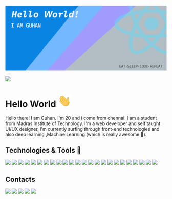 [![Header](https://raw.githubusercontent.com/Guhan-B/Guhan-B/main/header.png "Header")]()

![](https://komarev.com/ghpvc/?username=Guhan-B)

# Hello World <img src="https://raw.githubusercontent.com/Guhan-B/Guhan-B/main/wave.gif" width="40px"/>
Hello there! I am Guhan. I'm 20 and i come from chennai. I am a student from Madras Institute of Technology. I'm a web developer and self taught UI/UX designer. I'm currently surfing through front-end technologies and also deep learning ,Machine Learning (which is really awesome 👾).

## Technologies & Tools 🔧 
![](https://img.shields.io/badge/HTML5-E34F26?style=for-the-badge&logo=html5&logoColor=white)
![](https://img.shields.io/badge/CSS3-1572B6?style=for-the-badge&logo=css3&logoColor=white)
![](https://img.shields.io/badge/JavaScript-323330?style=for-the-badge&logo=javascript&logoColor=F7DF1E)
![](https://img.shields.io/badge/C%2B%2B-00599C?style=for-the-badge&logo=c%2B%2B&logoColor=white)
![](https://img.shields.io/badge/Python-3776AB?style=for-the-badge&logo=python&logoColor=white)
![](https://img.shields.io/badge/MySQL-00000F?style=for-the-badge&logo=mysql&logoColor=white)
![](https://img.shields.io/badge/MongoDB-white?style=for-the-badge&logo=mongodb&logoColor=4EA94B)
![](https://img.shields.io/badge/prisma-1B222D?style=for-the-badge&logo=prisma&logoColor=white)
![](https://img.shields.io/badge/Node.js-339933?style=for-the-badge&logo=nodedotjs&logoColor=white)
![](https://img.shields.io/badge/Express.js-000000?style=for-the-badge&logo=express&logoColor=white)
![](https://img.shields.io/badge/GraphQl-E10098?style=for-the-badge&logo=graphql&logoColor=white)
![](https://img.shields.io/badge/React-20232A?style=for-the-badge&logo=react&logoColor=61DAFB)
![](https://img.shields.io/badge/Redux-593D88?style=for-the-badge&logo=redux&logoColor=white)
![](https://img.shields.io/badge/Vue.js-35495E?style=for-the-badge&logo=vuedotjs&logoColor=4FC08D)
![](https://img.shields.io/badge/React_Native-20232A?style=for-the-badge&logo=react&logoColor=61DAFB)
![](https://img.shields.io/badge/npm-CB3837?style=for-the-badge&logo=npm&logoColor=white)
![](https://img.shields.io/badge/Jupyter-F37626.svg?&style=for-the-badge&logo=Jupyter&logoColor=white)
![](https://img.shields.io/badge/conda-342B029.svg?&style=for-the-badge&logo=anaconda&logoColor=white)
![](https://img.shields.io/badge/Git-F05032?style=for-the-badge&logo=git&logoColor=white)
![](https://img.shields.io/badge/Android-3DDC84?style=for-the-badge&logo=android&logoColor=white)
![](https://img.shields.io/badge/Windows-0078D6?style=for-the-badge&logo=windows&logoColor=white)
![](https://img.shields.io/badge/Ubuntu-E95420?style=for-the-badge&logo=ubuntu&logoColor=white)
![](https://img.shields.io/badge/Visual_Studio_Code-0078D4?style=for-the-badge&logo=visual%20studio%20code&logoColor=white)
![](https://img.shields.io/badge/Figma-F24E1E?style=for-the-badge&logo=figma&logoColor=white)

## Contacts
<a href="mailto:bkguhan2001@gmail.com">![](https://img.shields.io/badge/Gmail-D14836?style=for-the-badge&logo=gmail&logoColor=white)</a>
<a href="https://www.instagram.com/_mr_knowhere_/">![](https://img.shields.io/badge/Instagram-E4405F?style=for-the-badge&logo=instagram&logoColor=white)</a>
<a href="https://dribbble.com/MrKnowhere">![](https://img.shields.io/badge/Dribbble-EA4C89?style=for-the-badge&logo=dribbble&logoColor=white)</a>
<a href="">![](https://img.shields.io/badge/Twitter-1DA1F2?style=for-the-badge&logo=twitter&logoColor=white)</a>
<a href="">![](https://img.shields.io/badge/LinkedIn-0077B5?style=for-the-badge&logo=linkedin&logoColor=white)</a>





